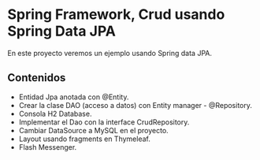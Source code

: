 # Spring Framework, Crud usando Spring Data JPA

En este proyecto veremos un ejemplo usando Spring data JPA.

## Contenidos

- Entidad Jpa anotada con @Entity.
- Crear la clase DAO (acceso a datos) con Entity manager - @Repository.
- Consola H2 Database.
- Implementar el Dao con la interface CrudRepository.
- Cambiar DataSource a MySQL en el proyecto.
- Layout usando fragments en Thymeleaf.
- Flash Messenger.